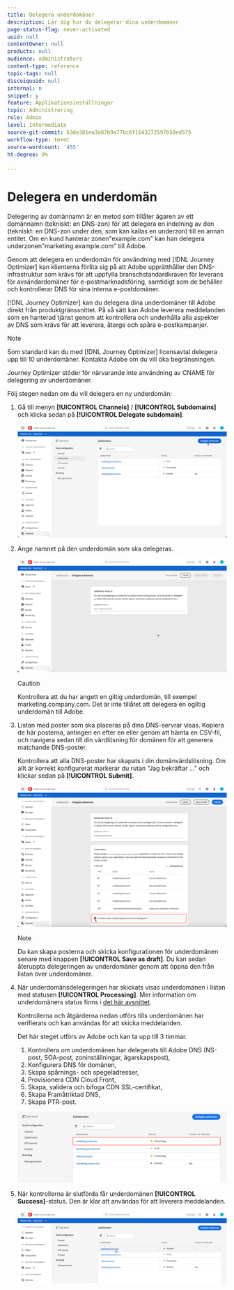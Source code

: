 ```yaml
---
title: Delegera underdomäner
description: Lär dig hur du delegerar dina underdomäner
page-status-flag: never-activated
uuid: null
contentOwner: null
products: null
audience: administrators
content-type: reference
topic-tags: null
discoiquuid: null
internal: n
snippet: y
feature: Applikationsinställningar
topic: Administrering
role: Admin
level: Intermediate
source-git-commit: 63de381ea3a87b9a77bc6f1643272597b50ed575
workflow-type: tm+mt
source-wordcount: '455'
ht-degree: 9%

---
```



# Delegera en underdomän

Delegering av domännamn är en metod som tillåter ägaren av ett domännamn (tekniskt: en DNS-zon) för att delegera en indelning av den (tekniskt: en DNS-zon under den, som kan kallas en underzon) till en annan entitet. Om en kund hanterar zonen&quot;example.com&quot; kan han delegera underzonen&quot;marketing.example.com&quot; till Adobe.

Genom att delegera en underdomän för användning med [!DNL Journey Optimizer] kan klienterna förlita sig på att Adobe upprätthåller den DNS-infrastruktur som krävs för att uppfylla branschstandardkraven för leverans för avsändardomäner för e-postmarknadsföring, samtidigt som de behåller och kontrollerar DNS för sina interna e-postdomäner.

[!DNL Journey Optimizer] kan du delegera dina underdomäner till Adobe direkt från produktgränssnittet. På så sätt kan Adobe leverera meddelanden som en hanterad tjänst genom att kontrollera och underhålla alla aspekter av DNS som krävs för att leverera, återge och spåra e-postkampanjer.

>[!NOTE]
>
>Som standard kan du med [!DNL Journey Optimizer] licensavtal delegera upp till 10 underdomäner. Kontakta Adobe om du vill öka begränsningen.
>
>Journey Optimizer stöder för närvarande inte användning av CNAME för delegering av underdomäner.

Följ stegen nedan om du vill delegera en ny underdomän:

1. Gå till menyn **[!UICONTROL Channels]** / **[!UICONTROL Subdomains]** och klicka sedan på **[!UICONTROL Delegate subdomain]**.

   ![](../assets/subdomain-delegate.png)

1. Ange namnet på den underdomän som ska delegeras.

   ![](../assets/subdomain-name.png)

   >[!CAUTION]
   >
   >Kontrollera att du har angett en giltig underdomän, till exempel marketing.company.com. Det är inte tillåtet att delegera en ogiltig underdomän till Adobe.

1. Listan med poster som ska placeras på dina DNS-servrar visas. Kopiera de här posterna, antingen en efter en eller genom att hämta en CSV-fil, och navigera sedan till din värdlösning för domänen för att generera matchande DNS-poster.

   Kontrollera att alla DNS-poster har skapats i din domänvärdslösning. Om allt är korrekt konfigurerat markerar du rutan &quot;Jag bekräftar ...&quot; och klickar sedan på **[!UICONTROL Submit]**.

   ![](../assets/subdomain-submit.png)

   >[!NOTE]
   >
   >Du kan skapa posterna och skicka konfigurationen för underdomänen senare med knappen **[!UICONTROL Save as draft]**. Du kan sedan återuppta delegeringen av underdomäner genom att öppna den från listan över underdomäner.

1. När underdomänsdelegeringen har skickats visas underdomänen i listan med statusen **[!UICONTROL Processing]**. Mer information om underdomäners status finns i [det här avsnittet](access-subdomains.md).

   Kontrollerna och åtgärderna nedan utförs tills underdomänen har verifierats och kan användas för att skicka meddelanden.

   Det här steget utförs av Adobe och kan ta upp till 3 timmar.

   1. Kontrollera om underdomänen har delegerats till Adobe DNS (NS-post, SOA-post, zoninställningar, ägarskapspost),
   1. Konfigurera DNS för domänen,
   1. Skapa spårnings- och spegeladresser,
   1. Provisionera CDN Cloud Front,
   1. Skapa, validera och bifoga CDN SSL-certifikat,
   1. Skapa Framåtriktad DNS,
   1. Skapa PTR-post.

   ![](../assets/subdomain-processing.png)

1. När kontrollerna är slutförda får underdomänen **[!UICONTROL Success]**-status. Den är klar att användas för att leverera meddelanden.

   <!-- later on, users will be notified in Pulse -->

   ![](../assets/subdomain-notification.png)


